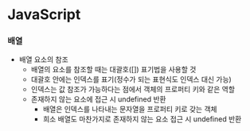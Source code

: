 # JavaScript
### 배열
* 배열 요소의 참조
  * 배열의 요소를 참조할 때는 대괄호([]) 표기법을 사용할 것
  * 대괄호 안에는 인덱스를 표기(정수가 되는 표현식도 인덱스 대신 가능)
  * 인덱스는 값 참조가 가능하다는 점에서 객체의 프로퍼티 키와 같은 역할
  * 존재하지 않는 요소에 접근 시 undefined 반환
    * 배열은 인덱스를 나타내는 문자열을 프로퍼티 키로 갖는 객체
    * 희소 배열도 마찬가지로 존재하지 않는 요소 접근 시 undefined 반환